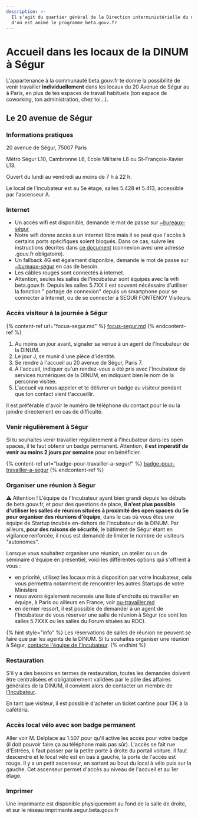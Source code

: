 ```yaml
---
description: >-
  Il s'agit du quartier général de la Direction interministérielle du numérique
  d'où est animé le programme beta.gouv.fr
---
```


# Accueil dans les locaux de la DINUM à Ségur

L'appartenance à la communauté beta.gouv.fr te donne la possibilité de venir travailler **individuellement** dans les locaux du 20 Avenue de Ségur au à Paris, en plus de tes espaces de travail habituels (ton espace de coworking, ton administration, chez toi…).

## **Le 20 avenue de Ségur**

### Informations pratiques

20 avenue de Ségur, 75007 Paris

Métro Ségur L10, Cambronne L6, Ecole Militaire L8 ou St-François-Xavier L13.

Ouvert du lundi au vendredi au moins de 7 h à 22 h.

Le local de l'incubateur est au 5e étage, salles 5.428 et 5.413, accessible par l'ascenseur A.

### Internet

* Un accès wifi est disponible, demande le mot de passe sur [\~bureaux-ségur](https://mattermost.incubateur.net/betagouv/channels/bureaux-segur)
* Notre wifi donne accès à un internet libre mais il se peut que l'accès à certains ports spécifiques soient bloqués. Dans ce cas, suivre les instructions décrites dans [ce document](https://pad.numerique.gouv.fr/-Jg0e0J5Qy6AEIeCAunjcA?both) (connexion avec une adresse .gouv.fr obligatoire).
* Un fallback 4G est également disponible, demande le mot de passe sur [\~bureaux-ségur](https://mattermost.incubateur.net/betagouv/channels/bureaux-segur) en cas de besoin.
* Les câbles rouges sont connectés à internet.
* Attention, seules les salles de l'incubateur sont équipés avec la wifi beta.gouv.fr. Depuis les salles 5.7XX il est souvent nécéssaire d'utiliser la fonction " partage de connexion" depuis un smartphone pour se connecter à Internet, ou de se connecter à SEGUR FONTENOY Visiteurs.

### Accès visiteur à la journée à Ségur

{% content-ref url="focus-segur.md" %}
[focus-segur.md](focus-segur.md)
{% endcontent-ref %}

1. Au moins un jour avant, signaler sa venue à un agent de l'Incubateur de la DINUM.
2. Le jour J, se munir d'une pièce d'identité.
3. Se rendre à l'accueil au 20 avenue de Ségur, Paris 7.
4. À l'accueil, indiquer qu'un rendez-vous a été pris avec l'Incubateur de services numériques de la DINUM, en indiquant bien le nom de la personne visitée.
5. L'accueil va nous appeler et te délivrer un badge au visiteur pendant que ton contact vient t'accueillir.

Il est préférable d'avoir le numéro de téléphone du contact pour le ou la joindre directement en cas de difficulté.

### Venir régulièrement à Ségur

Si tu souhaites venir travailler régulièrement à l'Incubateur dans les open spaces, il te faut obtenir un badge permanent. Attention, **il est impératif de venir au moins 2 jours par semaine** pour en bénéficier.

{% content-ref url="badge-pour-travailler-a-segur/" %}
[badge-pour-travailler-a-segur](badge-pour-travailler-a-segur/)
{% endcontent-ref %}

### Organiser une réunion à Ségur

:warning: Attention ! L'équipe de l'Incubateur ayant bien grandi depuis les débuts de beta.gouv.fr, et pour des questions de place, **il n'est plus possible d'utiliser les salles de réunion situées à proximité des open spaces du 5e pour organiser des réunions d'équipe**, dans le cas où vous êtes une équipe de Startup incubée en-dehors de l'Incubateur de la DINUM. Par ailleurs, **pour des raisons de sécurité**, le bâtiment de Ségur étant en vigilance renforcée, il nous est demandé de limiter le nombre de visiteurs "autonomes".

Lorsque vous souhaitez organiser une réunion, un atelier ou un de séminaire d'équipe en présentiel, voici les différentes options qui s'offrent à vous :&#x20;

* en priorité, utilisez les locaux mis à disposition par votre Incubateur, cela vous permettra notamment de rencontrer les autres Startups de votre Ministère
* nous avons également recensés une liste d'endroits où travailler en équipe, à Paris ou ailleurs en France, voir [ou-travailler.md](ou-travailler.md "mention")
* en dernier ressort, il est possible de demander à un agent de l'Incubateur de vous réserver une salle de réunion à Ségur (ce sont les salles 5.7XXX ou les salles du Forum situées au RDC).

{% hint style="info" %}
Les réservations de salles de réunion ne peuvent se faire que par les agents de la DINUM. Si tu souhaites organiser une réunion à Ségur, [contacte l'équipe de l'Incubateur](./).
{% endhint %}

### Restauration

S'il y a des besoins en termes de restauration, toutes les demandes doivent être centralisées et obligatoirement validées par le pôle des affaires générales de la DINUM, il convient alors de contacter un membre de [l'Incubateur](./).

En tant que visiteur, il est possible d'acheter un ticket cantine pour 13€ à la cafétéria.

### Accès local vélo avec son badge permanent

Aller voir M. Delplace au 1.507 pour qu'il active les accès pour votre badge (il doit pouvoir faire ça au téléphone mais pas sûr). L'accès se fait rue d'Estrées, il faut passer par la petite porte à droite du portail voiture. Il faut descendre et le local vélo est en bas à gauche, la porte de l'accès est rouge. Il y a un petit ascenseur, en sortant au bout du local à vélo puis sur la gauche. Cet ascenseur permet d'accès au niveau de l'accueil et au 1er étage.

### Imprimer

Une imprimante est disponible physiquement au fond de la salle de droite, et sur le réseau imprimante.segur.beta.gouv.fr
